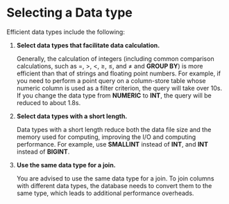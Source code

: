 # Selecting a Data type<a name="EN-US_TOPIC_0000001166772183"></a>

Efficient data types include the following:

1.  **Select data types that facilitate data calculation.**

    Generally, the calculation of integers \(including common comparison calculations, such as =, \>, <, ≥, ≤, and ≠ and  **GROUP BY**\) is more efficient than that of strings and floating point numbers. For example, if you need to perform a point query on a column-store table whose numeric column is used as a filter criterion, the query will take over 10s. If you change the data type from  **NUMERIC**  to  **INT**, the query will be reduced to about 1.8s.

2.  **Select data types with a short length.**

    Data types with a short length reduce both the data file size and the memory used for computing, improving the I/O and computing performance. For example, use  **SMALLINT**  instead of  **INT**, and  **INT**  instead of  **BIGINT**.

3.  **Use the same data type for a join.**

    You are advised to use the same data type for a join. To join columns with different data types, the database needs to convert them to the same type, which leads to additional performance overheads.


